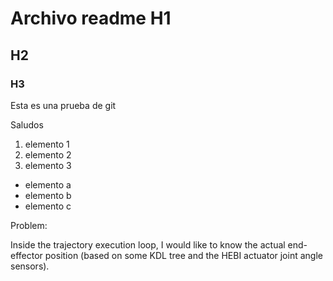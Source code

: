 # Archivo readme H1
## H2
### H3

Esta es una prueba de git

Saludos

1. elemento 1
1. elemento 2
1. elemento 3
+ elemento a
+ elemento b
+ elemento c

Problem:

Inside the trajectory execution loop, I would like to know the actual end-effector position (based on some KDL tree and the HEBI actuator joint angle sensors).
